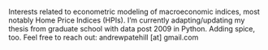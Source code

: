 Interests related to econometric modeling of macroeconomic indices, most notably Home Price Indices (HPIs).
I’m currently adapting/updating my thesis from graduate school with data post 2009 in Python. Adding spice, too. 
Feel free to reach out: andrewpatehill [at] gmail.com

<!---
andrewpatehill/andrewpatehill is a ✨ special ✨ repository because its `README.md` (this file) appears on your GitHub profile.
You can click the Preview link to take a look at your changes.
--->
